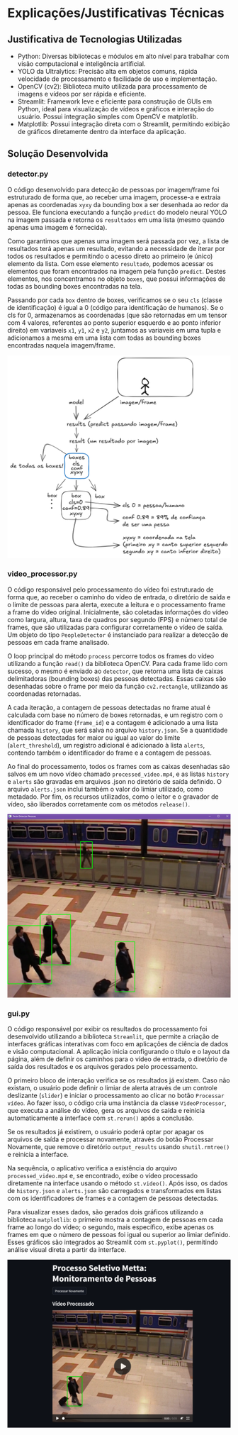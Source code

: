 # Explicações/Justificativas Técnicas

## Justificativa de Tecnologias Utilizadas

- Python: Diversas bibliotecas e módulos em alto nível para trabalhar com visão computacional e  inteligência artificial.
- YOLO da Ultralytics: Precisão alta em objetos comuns, rápida velocidade de processamento e facilidade de uso e implementação.
- OpenCV (cv2): Biblioteca muito utilizada para processamento de imagens e vídeos por ser rápida e eficiente.
- Streamlit: Framework leve e eficiente para construção de GUIs em Python, ideal para visualização de vídeos e gráficos e interação do usuário. Possui integração simples com OpenCV e matplotlib.
- Matplotlib: Possui integração direta com o Streamlit, permitindo exibição de gráficos diretamente dentro da interface da aplicação.

## Solução Desenvolvida

### detector.py

<p>O código desenvolvido para detecção de pessoas por imagem/frame foi estruturado de forma que, ao receber uma imagem, processe-a e extraia apenas as coordenadas <code>xyxy</code> da bounding box a ser desenhada ao redor da pessoa. Ele funciona executando a função <code>predict</code> do modelo neural YOLO na imagem passada e retorna os <code>resultados</code> em uma lista (mesmo quando apenas uma imagem é fornecida).

Como garantimos que apenas uma imagem será passada por vez, a lista de resultados terá apenas um resultado, evitando a necessidade de iterar por todos os resultados e permitindo o acesso direto ao primeiro (e único) elemento da lista. Com esse elemento <code>resultado</code>, podemos acessar os elementos que foram encontrados na imagem pela função <code>predict</code>. Destes elementos, nos concentramos no objeto <code>boxes</code>, que possui informações de todas as bounding boxes encontradas na tela.

Passando por cada <code>box</code> dentro de boxes, verificamos se o seu <code>cls</code> (classe de identificação) é igual a 0 (código para identificação de humanos). Se o cls for 0, armazenamos as coordenadas (que são retornadas em um tensor com 4 valores, referentes ao ponto superior esquerdo e ao ponto inferior direito) em variaveis <code>x1</code>, <code>y1</code>, <code>x2</code> e <code>y2</code>, juntamos as variaveis em uma tupla e adicionamos a mesma em uma lista com todas as bounding boxes encontradas naquela imagem/frame.</p>

![Diagrama de Funcionamento do Detector](about_images\detector.png)

### video_processor.py

<p>O código responsável pelo processamento do vídeo foi estruturado de forma que, ao receber o caminho do vídeo de entrada, o diretório de saída e o limite de pessoas para alerta, execute a leitura e o processamento frame a frame do vídeo original. Inicialmente, são coletadas informações do vídeo como largura, altura, taxa de quadros por segundo (FPS) e número total de frames, que são utilizadas para configurar corretamente o vídeo de saída. Um objeto do tipo <code>PeopleDetector</code> é instanciado para realizar a detecção de pessoas em cada frame analisado.

O loop principal do método <code>process</code> percorre todos os frames do vídeo utilizando a função <code>read()</code> da biblioteca OpenCV. Para cada frame lido com sucesso, o mesmo é enviado ao <code>detector</code>, que retorna uma lista de caixas delimitadoras (bounding boxes) das pessoas detectadas. Essas caixas são desenhadas sobre o frame por meio da função <code>cv2.rectangle</code>, utilizando as coordenadas retornadas.

A cada iteração, a contagem de pessoas detectadas no frame atual é calculada com base no número de boxes retornadas, e um registro com o identificador do frame (<code>frame_id</code>) e a contagem é adicionado a uma lista chamada <code>history</code>, que será salva no arquivo <code>history.json</code>. Se a quantidade de pessoas detectadas for maior ou igual ao valor do limite (<code>alert_threshold</code>), um registro adicional é adicionado à lista <code>alerts</code>, contendo também o identificador do frame e a contagem de pessoas.

Ao final do processamento, todos os frames com as caixas desenhadas são salvos em um novo vídeo chamado <code>processed_video.mp4</code>, e as listas <code>history</code> e <code>alerts</code> são gravadas em arquivos .json no diretório de saída definido. O arquivo <code>alerts.json</code> inclui também o valor do limiar utilizado, como metadado. Por fim, os recursos utilizados, como o leitor e o gravador de vídeo, são liberados corretamente com os métodos <code>release()</code>.</p>

![Frame do vídeo com bounding boxes ao redor das pessoas](about_images\detected_people.png)

### gui.py

<p>O código responsável por exibir os resultados do processamento foi desenvolvido utilizando a biblioteca <code>Streamlit</code>, que permite a criação de interfaces gráficas interativas com foco em aplicações de ciência de dados e visão computacional. A aplicação inicia configurando o título e o layout da página, além de definir os caminhos para o vídeo de entrada, o diretório de saída dos resultados e os arquivos gerados pelo processamento.

O primeiro bloco de interação verifica se os resultados já existem. Caso não existam, o usuário pode definir o limiar de alerta através de um controle deslizante (<code>slider</code>) e iniciar o processamento ao clicar no botão <code>Processar vídeo</code>. Ao fazer isso, o código cria uma instância da classe <code>VideoProcessor</code>, que executa a análise do vídeo, gera os arquivos de saída e reinicia automaticamente a interface com <code>st.rerun()</code> após a conclusão.

Se os resultados já existirem, o usuário poderá optar por apagar os arquivos de saída e processar novamente, através do botão Processar Novamente, que remove o diretório <code>output_results</code> usando <code>shutil.rmtree()</code> e reinicia a interface.

Na sequência, o aplicativo verifica a existência do arquivo <code>processed_video.mp4</code> e, se encontrado, exibe o vídeo processado diretamente na interface usando o método <code>st.video()</code>. Após isso, os dados de <code>history.json</code> e <code>alerts.json</code> são carregados e transformados em listas com os identificadores de frames e a contagem de pessoas detectadas.

Para visualizar esses dados, são gerados dois gráficos utilizando a biblioteca <code>matplotlib</code>: o primeiro mostra a contagem de pessoas em cada frame ao longo do vídeo; o segundo, mais específico, exibe apenas os frames em que o número de pessoas foi igual ou superior ao limiar definido. Esses gráficos são integrados ao Streamlit com <code>st.pyplot()</code>, permitindo análise visual direta a partir da interface.</p>

![Vídeo sendo mostrado na interface](about_images\gui_video.png)
